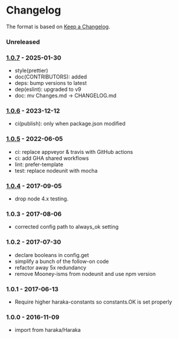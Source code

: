 # Changelog

The format is based on [Keep a Changelog](https://keepachangelog.com/).

### Unreleased

### [1.0.7] - 2025-01-30

- style(prettier)
- doc(CONTRIBUTORS): added
- deps: bump versions to latest
- dep(eslint): upgraded to v9
- doc: mv Changes.md -> CHANGELOG.md

### [1.0.6] - 2023-12-12

- ci(publish): only when package.json modified

### [1.0.5] - 2022-06-05

- ci: replace appveyor & travis with GitHub actions
- ci: add GHA shared workflows
- lint: prefer-template
- test: replace nodeunit with mocha

### [1.0.4] - 2017-09-05

- drop node 4.x testing.

### 1.0.3 - 2017-08-06

- corrected config path to always_ok setting

### 1.0.2 - 2017-07-30

- declare booleans in config.get
- simplify a bunch of the follow-on code
- refactor away 5x redundancy
- remove Mooney-isms from nodeunit and use npm version

### 1.0.1 - 2017-06-13

- Require higher haraka-constants so constants.OK is set properly

### 1.0.0 - 2016-11-09

- import from haraka/Haraka

[1.0.3]: https://github.com/haraka/haraka-plugin-syslog/releases/tag/v1.0.3
[1.0.4]: https://github.com/haraka/haraka-plugin-syslog/releases/tag/v1.0.4
[1.0.5]: https://github.com/haraka/haraka-plugin-syslog/releases/tag/1.0.5
[1.0.6]: https://github.com/haraka/haraka-plugin-syslog/releases/tag/v1.0.6
[1.0.7]: https://github.com/haraka/haraka-plugin-syslog/releases/tag/1.0.7
